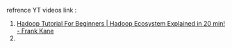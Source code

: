 
refrence YT videos link : 
1. [Hadoop Tutorial For Beginners | Hadoop Ecosystem Explained in 20 min! - Frank Kane](https://www.youtube.com/watch?v=DCaiZq3aBSc/)
2. 